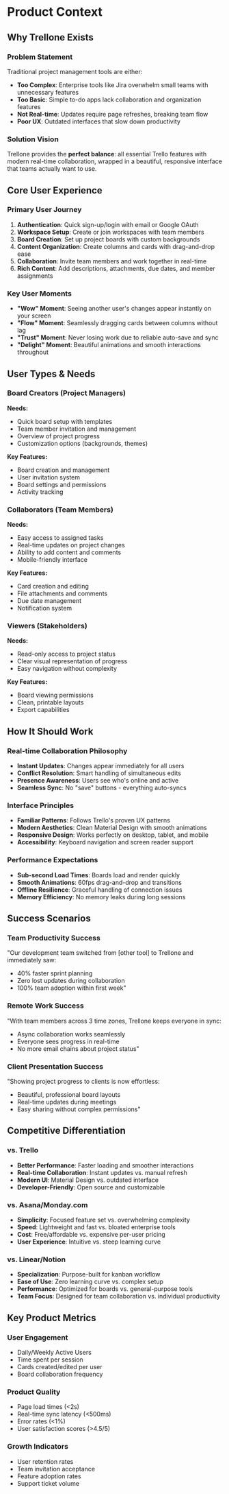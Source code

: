 # Product Context

## Why Trellone Exists

### Problem Statement

Traditional project management tools are either:

- **Too Complex**: Enterprise tools like Jira overwhelm small teams with unnecessary features
- **Too Basic**: Simple to-do apps lack collaboration and organization features
- **Not Real-time**: Updates require page refreshes, breaking team flow
- **Poor UX**: Outdated interfaces that slow down productivity

### Solution Vision

Trellone provides the **perfect balance**: all essential Trello features with modern real-time collaboration, wrapped in a beautiful, responsive interface that teams actually want to use.

## Core User Experience

### Primary User Journey

1. **Authentication**: Quick sign-up/login with email or Google OAuth
2. **Workspace Setup**: Create or join workspaces with team members
3. **Board Creation**: Set up project boards with custom backgrounds
4. **Content Organization**: Create columns and cards with drag-and-drop ease
5. **Collaboration**: Invite team members and work together in real-time
6. **Rich Content**: Add descriptions, attachments, due dates, and member assignments

### Key User Moments

- **"Wow" Moment**: Seeing another user's changes appear instantly on your screen
- **"Flow" Moment**: Seamlessly dragging cards between columns without lag
- **"Trust" Moment**: Never losing work due to reliable auto-save and sync
- **"Delight" Moment**: Beautiful animations and smooth interactions throughout

## User Types & Needs

### Board Creators (Project Managers)

**Needs:**

- Quick board setup with templates
- Team member invitation and management
- Overview of project progress
- Customization options (backgrounds, themes)

**Key Features:**

- Board creation and management
- User invitation system
- Board settings and permissions
- Activity tracking

### Collaborators (Team Members)

**Needs:**

- Easy access to assigned tasks
- Real-time updates on project changes
- Ability to add content and comments
- Mobile-friendly interface

**Key Features:**

- Card creation and editing
- File attachments and comments
- Due date management
- Notification system

### Viewers (Stakeholders)

**Needs:**

- Read-only access to project status
- Clear visual representation of progress
- Easy navigation without complexity

**Key Features:**

- Board viewing permissions
- Clean, printable layouts
- Export capabilities

## How It Should Work

### Real-time Collaboration Philosophy

- **Instant Updates**: Changes appear immediately for all users
- **Conflict Resolution**: Smart handling of simultaneous edits
- **Presence Awareness**: Users see who's online and active
- **Seamless Sync**: No "save" buttons - everything auto-syncs

### Interface Principles

- **Familiar Patterns**: Follows Trello's proven UX patterns
- **Modern Aesthetics**: Clean Material Design with smooth animations
- **Responsive Design**: Works perfectly on desktop, tablet, and mobile
- **Accessibility**: Keyboard navigation and screen reader support

### Performance Expectations

- **Sub-second Load Times**: Boards load and render quickly
- **Smooth Animations**: 60fps drag-and-drop and transitions
- **Offline Resilience**: Graceful handling of connection issues
- **Memory Efficiency**: No memory leaks during long sessions

## Success Scenarios

### Team Productivity Success

"Our development team switched from [other tool] to Trellone and immediately saw:

- 40% faster sprint planning
- Zero lost updates during collaboration
- 100% team adoption within first week"

### Remote Work Success

"With team members across 3 time zones, Trellone keeps everyone in sync:

- Async collaboration works seamlessly
- Everyone sees progress in real-time
- No more email chains about project status"

### Client Presentation Success

"Showing project progress to clients is now effortless:

- Beautiful, professional board layouts
- Real-time updates during meetings
- Easy sharing without complex permissions"

## Competitive Differentiation

### vs. Trello

- **Better Performance**: Faster loading and smoother interactions
- **Real-time Collaboration**: Instant updates vs. manual refresh
- **Modern UI**: Material Design vs. outdated interface
- **Developer-Friendly**: Open source and customizable

### vs. Asana/Monday.com

- **Simplicity**: Focused feature set vs. overwhelming complexity
- **Speed**: Lightweight and fast vs. bloated enterprise tools
- **Cost**: Free/affordable vs. expensive per-user pricing
- **User Experience**: Intuitive vs. steep learning curve

### vs. Linear/Notion

- **Specialization**: Purpose-built for kanban workflow
- **Ease of Use**: Zero learning curve vs. complex setup
- **Performance**: Optimized for boards vs. general-purpose tools
- **Team Focus**: Designed for team collaboration vs. individual productivity

## Key Product Metrics

### User Engagement

- Daily/Weekly Active Users
- Time spent per session
- Cards created/edited per user
- Board collaboration frequency

### Product Quality

- Page load times (<2s)
- Real-time sync latency (<500ms)
- Error rates (<1%)
- User satisfaction scores (>4.5/5)

### Growth Indicators

- User retention rates
- Team invitation acceptance
- Feature adoption rates
- Support ticket volume

